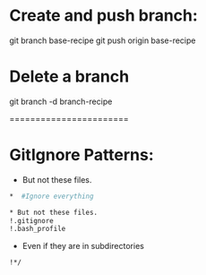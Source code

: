 # Create and push branch: 
  git branch base-recipe
  git push origin base-recipe

# Delete a branch
  git branch -d branch-recipe



=======================
# GitIgnore Patterns:

* But not these files.

```bash
*  #Ignore everything

* But not these files.
!.gitignore
!.bash_profile
```

* Even if they are in subdirectories

```bash
!*/
```
